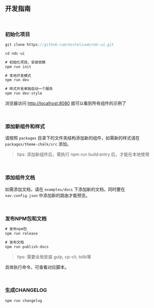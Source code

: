 ## 开发指南

<br/>

### 初始化项目

```js
git clone https://github.com/minteliuwm/ndc-ui.git

cd ndc-ui

# 初始化项目、安装依赖
npm run init

# 本地开发模式
npm run dev

# 样式开发单独启动一个服务
npm run dev:style

```

浏览器访问 [http://localhost:8080](http://localhost:8080) 就可以看到所有组件的示例了

<br />

### 添加新组件和样式

请按照 `packages` 目录下的文件夹结构添加新的组件，如需新的样式请在 `packages/theme-chalk/src` 添加。

> tips: 添加新组件后，需执行 npm run build:entry 后，才能在本地使用

<br />

### 添加组件文档

如需添加文档，请在 `examples/docs` 下添加新的文档，同时要在 `nav.config.json` 中添加新的路由才能预览。

<br />

### 发布NPM包和文档

```js
# 发布npm包
npm run release

# 发布文档
npm run publish:docs
```
> tips: 需要全局安装 gulp, cp-cli, tslib等

具体执行命令，可查看对应脚本。

<br />

### 生成CHANGELOG

```js
npm run changelog
```
